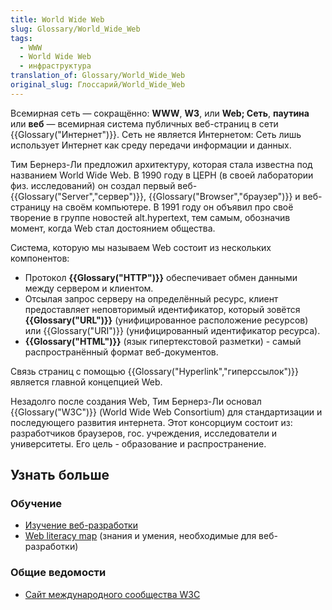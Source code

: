 ```yaml
---
title: World Wide Web
slug: Glossary/World_Wide_Web
tags:
  - WWW
  - World Wide Web
  - инфраструктура
translation_of: Glossary/World_Wide_Web
original_slug: Глоссарий/World_Wide_Web
---
```


Всемирная сеть — сокращённо: **WWW**, **W3**, или **Web; Сеть**, **паутина** или **веб** — всемирная система публичных веб-страниц в сети {{Glossary("Интернет")}}. Сеть не является Интернетом: Сеть лишь использует Интернет как среду передачи информации и данных.

Тим Бернерз-Ли предложил архитектуру, которая стала известна под названием World Wide Web. В 1990 году в ЦЕРН (в своей лаборатории физ. исследований) он создал первый веб-{{Glossary("Server","сервер")}}, {{Glossary("Browser","браузер")}} и веб-страницу на своём компьютере. В 1991 году он объявил про своё творение в группе новостей alt.hypertext, тем самым, обозначив момент, когда Web стал достоянием общества.

Система, которую мы называем Web состоит из нескольких компонентов:

- Протокол **{{Glossary("HTTP")}}** обеспечивает обмен данными между сервером и клиентом.
- Отсылая запрос серверу на определённый ресурс, клиент предоставляет неповторимый идентификатор, который зовётся **{{Glossary("URL")}}** (унифицированное расположение ресурсов) или {{Glossary("URI")}} (унифицированный идентификатор ресурса).
- **{{Glossary("HTML")}}** (язык гипертекстовой разметки) - самый распространённый формат веб-документов.

Связь страниц с помощью {{Glossary("Hyperlink","гиперссылок")}} является главной концепцией Web.

Незадолго после создания Web, Тим Бернерз-Ли основал {{Glossary("W3C")}} (World Wide Web Consortium) для стандартизации и последующего развития интернета. Этот консорциум состоит из: разработчиков браузеров, гос. учреждения, исследователи и университеты. Его цель - образование и распространение.

## Узнать больше

### Обучение

- [Изучение веб-разработки](/en-US/Learn)
- [Web literacy map](https://learning.mozilla.org/web-literacy) (знания и умения, необходимые для веб-разработки)

### Общие ведомости

- [Сайт международного сообщества W3C](http://w3.org)
